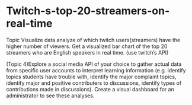 # Twitch-s-top-20-streamers-on-real-time

Topic
Visualize data analyze of which twitch users(streamers) have the higher number of viewers. Get a
visualized bar chart of the top 20 streamers who are English speakers in real time. (use twitch’s API)

(Topic 4)Explore a social media API of your choice to gather actual data from specific user accounts to
interpret learning information (e.g. identify topics students have trouble with, identify the major
complaint topics, identify major and positive contributers to discussions, identify types of contributions
made in discussions). Create a visual dashboard for an administrator to see these analyses.
